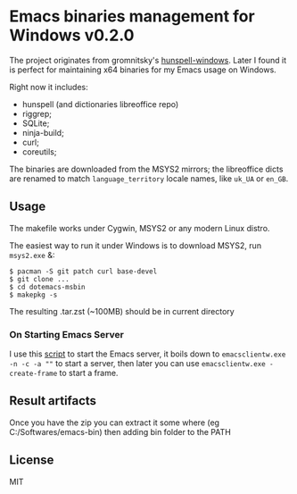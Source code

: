 # Emacs binaries management for Windows v0.2.0

The project originates from gromnitsky's
[hunspell-windows](https://github.com/gromnitsky/hunspell-windows). Later I
found it is perfect for maintaining x64 binaries for my Emacs usage on Windows.

Right now it includes:
- hunspell (and dictionaries libreoffice repo)
- riggrep;
- SQLite;
- ninja-build;
- curl;
- coreutils;

The binaries are downloaded from the MSYS2 mirrors; the libreoffice dicts are
renamed to match `language_territory` locale names, like `uk_UA` or `en_GB`.

## Usage

The makefile works under Cygwin, MSYS2 or any modern Linux distro.

The easiest way to run it under Windows is to download MSYS2, run
`msys2.exe` &:

~~~
$ pacman -S git patch curl base-devel
$ git clone ...
$ cd dotemacs-msbin
$ makepkg -s
~~~

The resulting .tar.zst (~100MB) should be in current directory

### On Starting Emacs Server
I use this [script](./StartEmacs.bat) to start the Emacs server, it boils down to `emacsclientw.exe -n -c -a ""` to start a server, then later you can use `emacsclientw.exe -create-frame` to start a frame.

## Result artifacts

Once you have the zip you can extract it some where (eg C:/Softwares/emacs-bin)
then adding bin folder to the PATH

## License

MIT
